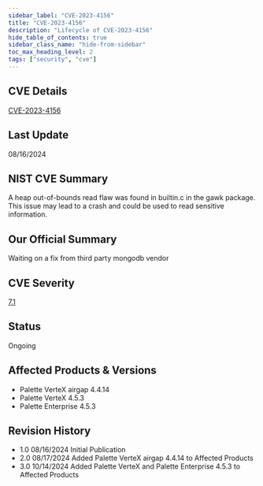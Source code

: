 ```yaml
---
sidebar_label: "CVE-2023-4156"
title: "CVE-2023-4156"
description: "Lifecycle of CVE-2023-4156"
hide_table_of_contents: true
sidebar_class_name: "hide-from-sidebar"
toc_max_heading_level: 2
tags: ["security", "cve"]
---
```


## CVE Details

[CVE-2023-4156](https://nvd.nist.gov/vuln/detail/CVE-2023-4156)

## Last Update

08/16/2024

## NIST CVE Summary

A heap out-of-bounds read flaw was found in builtin.c in the gawk package. This issue may lead to a crash and could be
used to read sensitive information.

## Our Official Summary

Waiting on a fix from third party mongodb vendor

## CVE Severity

[7.1](https://nvd.nist.gov/vuln/detail/CVE-2023-4156)

## Status

Ongoing

## Affected Products & Versions

- Palette VerteX airgap 4.4.14
- Palette VerteX 4.5.3
- Palette Enterprise 4.5.3

## Revision History

- 1.0 08/16/2024 Initial Publication
- 2.0 08/17/2024 Added Palette VerteX airgap 4.4.14 to Affected Products
- 3.0 10/14/2024 Added Palette VerteX and Palette Enterprise 4.5.3 to Affected Products
